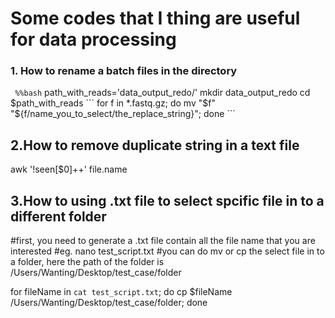 # Some codes that I thing are useful for data processing

### 1. How to rename a batch files in the directory
``` %%bash```
path_with_reads='data_output_redo/'
mkdir data_output_redo
cd $path_with_reads
``` for f in *.fastq.gz; do mv "$f" "${f/name_you_to_select/the_replace_string}"; done ```


## 2.How to remove duplicate string in a text file

awk '!seen[$0]++' file.name

## 3.How to using .txt file to select spcific file in to a different folder
#first, you need to generate a .txt file contain all the file name that you are interested 
#eg. nano test_script.txt
#you can do mv or cp the select file in to a folder, here the path of the folder is /Users/Wanting/Desktop/test_case/folder

for fileName in `cat test_script.txt`; do cp $fileName /Users/Wanting/Desktop/test_case/folder; done
